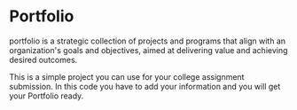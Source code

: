 # Portfolio 
 portfolio is a strategic collection of projects and programs that align with an organization's goals and objectives, aimed at delivering value and achieving desired outcomes.

This is a simple project you can use for your college assignment submission.
In this code you have to add your information and you will get your Portfolio ready.
